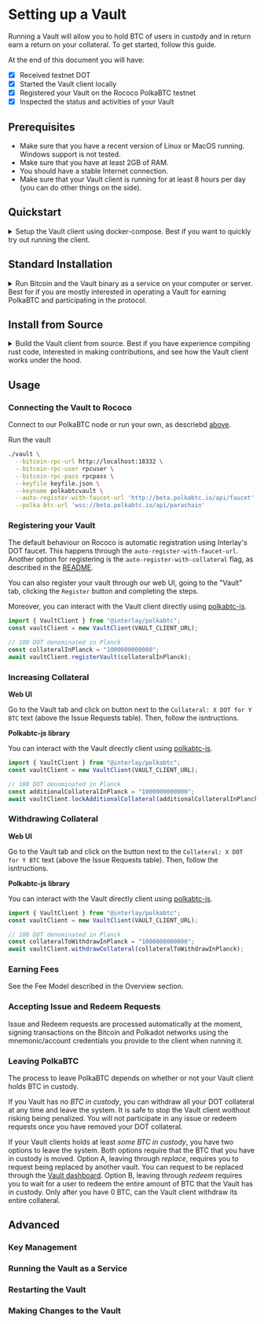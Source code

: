 # Setting up a Vault

Running a Vault will allow you to hold BTC of users in custody and in return earn a return on your collateral.
To get started, follow this guide.

At the end of this document you will have:

- [x] Received testnet DOT
- [x] Started the Vault client locally
- [x] Registered your Vault on the Rococo PolkaBTC testnet
- [x] Inspected the status and activities of your Vault

## Prerequisites

- Make sure that you have a recent version of Linux or MacOS running. Windows support is not tested.
- Make sure that you have at least 2GB of RAM.
- You should have a stable Internet connection.
- Make sure that your Vault client is running for at least 8 hours per day (you can do other things on the side).

## Quickstart

<details>
<summary>
Setup the Vault client using docker-compose. Best if you want to quickly try out running the client.
</summary>

### 1. Download the docker-compose file to start the Vault client and the Bitcoin node.

```
mkdir vault && cd vault && wget https://github.com/interlay/polkabtc-clients/tree/master/vault/docker-compose.yml
```

### 2. Add your Polkadot account to use with your Vault

Add a `keyfile.json` file into that folder that contains the mnemonic of the account you want to use for the vault, e.g.:

```json
{
  "polkabtcvault": "mango inspire guess truly stone husband double exhaust reflect wood soldier steel"
}
```

!> DO NOT use the mnemonic above when running your vault. This publicly available mnemonic can be used by anyone and represents the credentials of a Polkadot account. Any funds deposited at this address will in all likelihood be lost.

### 3. Start the Vault client

You can run the entire Vault client and the Bitcoin node with the following command:

```sh
docker-compose up
```

</details>

## Standard Installation

<details>
<summary>
Run Bitcoin and the Vault binary as a service on your computer or server. Best for if you are mostly interested in operating a Vault for earning PolkaBTC and participating in the protocol.
</summary>

### 1. Install a local Bitcoin node

Download and install the Bitcoin Core full-node: [https://bitcoin.org/en/full-node](https://bitcoin.org/en/full-node#what-is-a-full-node)

### 2. Start the Bitcoin testnet node

Since the vault does not require a Bitcoin node with all the data and to reduce hardware requirements, you can start Bitcoin with the following [optimizations](https://bitcoin.org/en/full-node#what-is-a-full-node):

```sh
bitcoind -testnet -server -prune=550 -par=1 -maxuploadtarget=200 -blocksonly -rpcuser=rpcuser -rpcpassword=rpcpassword
```

### 3. Install the Vault client

Create a folder for your vault and enter it:

```sh
mkdir vault && cd vault
```

?> _TODO_ Add the link to the binary
Download the vault binary:

```sh
wget https://gitlab.com/interlay/polkabtc-clients/-/jobs/976061249/artifacts/raw/binaries/vault
```

Make the binary executable:

```sh
chmod +x vault
```

### 4. Add your Polkadot account to use with your Vault

Add a `keyfile.json` file into that folder that contains the mnemonic of the account you want to use for the vault, e.g.:

```json
{
  "polkabtcvault": "mango inspire guess truly stone husband double exhaust reflect wood soldier steel"
}
```

!> DO NOT use the mnemonic above when running your vault. This publicly available mnemonic can be used by anyone and represents the credentials of a Polkadot account. Any funds deposited at this address will in all likelihood be lost.

### 5. Start the Vault client

To start the client, you can connect to our parachain full node or run your own.

**Run your own PolkaBTC node**

```ssh
docker run --network host registry.gitlab.com/interlay/btc-parachain:dev-rococo-c33ca08b btc-parachain-parachain --wasm-execution compiled --parachain-id 21 --chain staging --port 40337 --ws-port 9948 --bootnodes /ip4/64.225.82.241/tcp/30335/p2p/12D3KooWGMxvH5Bnmzq2LQFpdYSwe1GkqvwfrnLjhjwxmyEG1Fuk --unsafe-rpc-external --unsafe-ws-external -- --execution wasm --chain rococo --port 30337
```

Start the Vault:

```sh
./vault \
  --bitcoin-rpc-url http://localhost:18332 \
  --bitcoin-rpc-user rpcuser \
  --bitcoin-rpc-pass rpcpass \
  --keyfile keyfile.json \
  --keyname polkabtcvault \
  --auto-register-with-faucet-url 'http://beta.polkabtc.io/api/faucet' \
  --polka-btc-url 'ws://0.0.0.0:9948'
```

**Connect to our PolkaBTC node**

Start the Vault:

```sh
./vault \
  --bitcoin-rpc-url http://localhost:18332 \
  --bitcoin-rpc-user rpcuser \
  --bitcoin-rpc-pass rpcpass \
  --keyfile keyfile.json \
  --keyname polkabtcvault \
  --auto-register-with-faucet-url 'http://beta.polkabtc.io/api/faucet' \
  --polka-btc-url 'wss://beta.polkabtc.io/api/parachain'
```

</details>

## Install from Source

<details>
<summary>
Build the Vault client from source. Best if you have experience compiling rust code, interested in making contributions, and see how the Vault client works under the hood.
</summary>

### Follow the instructions in the README

Go to the Vault client [README](https://github.com/interlay/polkabtc-clients/tree/master/vault).

</details>

## Usage

### Connecting the Vault to Rococo

Connect to our PolkaBTC node or run your own, as descriebd [above](#_5-start-the-vault-client).

Run the vault

```sh
./vault \
  --bitcoin-rpc-url http://localhost:18332 \
  --bitcoin-rpc-user rpcuser \
  --bitcoin-rpc-pass rpcpass \
  --keyfile keyfile.json \
  --keyname polkabtcvault \
  --auto-register-with-faucet-url 'http://beta.polkabtc.io/api/faucet' \
  --polka-btc-url 'wss://beta.polkabtc.io/api/parachain'
```

### Registering your Vault

The default behaviour on Rococo is automatic registration using Interlay's DOT faucet. This happens through the `auto-register-with-faucet-url`. Another option for registering is the `auto-register-with-collateral` flag, as described in the [README](https://github.com/interlay/polkabtc-clients/tree/master/vault).

You can also register your vault through our web UI, going to the "Vault" tab, clicking the `Register` button and completing the steps.

Moreover, you can interact with the Vault client directly using [polkabtc-js](https://github.com/interlay/polkabtc-js).

```js
import { VaultClient } from "@interlay/polkabtc";
const vaultClient = new VaultClient(VAULT_CLIENT_URL);

// 100 DOT denominated in Planck
const collateralInPlanck = "1000000000000";
await vaultClient.registerVault(collateralInPlanck);
```

### Increasing Collateral

**Web UI**

Go to the Vault tab and click on button next to the `Collateral: X DOT for Y BTC` text (above the Issue Requests table). Then, follow the isntructions.

**Polkabtc-js library**

You can interact with the Vault directly client using [polkabtc-js](https://github.com/interlay/polkabtc-js).

```js
import { VaultClient } from "@interlay/polkabtc";
const vaultClient = new VaultClient(VAULT_CLIENT_URL);

// 100 DOT denominated in Planck
const additionalCollateralInPlanck = "1000000000000";
await vaultClient.lockAdditionalCollateral(additionalCollateralInPlanck);
```

### Withdrawing Collateral

**Web UI**

Go to the Vault tab and click on the button next to the `Collateral: X DOT for Y BTC` text (above the Issue Requests table). Then, follow the isntructions.

**Polkabtc-js library**

You can interact with the Vault directly client using [polkabtc-js](https://github.com/interlay/polkabtc-js).

```js
import { VaultClient } from "@interlay/polkabtc";
const vaultClient = new VaultClient(VAULT_CLIENT_URL);

// 100 DOT denominated in Planck
const collateralToWithdrawInPlanck = "1000000000000";
await vaultClient.withdrawCollateral(collateralToWithdrawInPlanck);
```

### Earning Fees

See the Fee Model described in the Overview section.

### Accepting Issue and Redeem Requests

Issue and Redeem requests are processed automatically at the moment, signing transactions on the Bitcoin and Polkadot networks using the mnemonic/account credentials you provide to the client when running it.

### Leaving PolkaBTC

The process to leave PolkaBTC depends on whether or not your Vault client holds BTC in custody.

If you Vault has _no BTC in custody_, you can withdraw all your DOT collateral at any time and leave the system. It is safe to stop the Vault client woithout risking being penalized. You will not participate in any issue or redeem requests once you have removed your DOT collateral.

If your Vault clients holds at least _some BTC in custody_, you have two options to leave the system. Both options require that the BTC that you have in custody is moved. Option A, leaving through _replace_, requires you to request being replaced by another vault. You can request to be replaced through the [Vault dashboard](https://beta.polkabtc.io/vault). Option B, leaving through _redeem_ requires you to wait for a user to redeem the entire amount of BTC that the Vault has in custody. Only after you have 0 BTC, can the Vault client withdraw its entire collateral.

## Advanced

### Key Management

### Running the Vault as a Service

### Restarting the Vault

### Making Changes to the Vault
